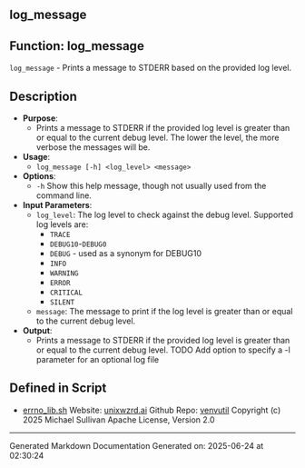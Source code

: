 ## log_message
## Function: log_message
 `log_message` - Prints a message to STDERR based on the provided log level.
## Description
- **Purpose**: 
  - Prints a message to STDERR if the provided log level is greater than or equal to the current
    debug level. The lower the level, the more verbose the messages will be. 
- **Usage**: 
  - `log_message [-h] <log_level> <message>`
- **Options**: 
  - `-h`   Show this help message, though not usually used from the command line.
- **Input Parameters**: 
  - `log_level`: The log level to check against the debug level. Supported log levels are:
    - `TRACE`
    - `DEBUG10`-`DEBUG0`
    - `DEBUG`  - used as a synonym for DEBUG10
    - `INFO`
    - `WARNING`
    - `ERROR`
    - `CRITICAL`
    - `SILENT`
  - `message`: The message to print if the log level is greater than or equal to the current debug level.
- **Output**: 
  - Prints a message to STDERR if the provided log level is greater than or equal to the current debug level.
 TODO Add option to specify a -l parameter for an optional log file

## Defined in Script

* [errno_lib.sh](../errno_lib_sh.md)
Website: [unixwzrd.ai](https://unixwzrd.ai)
Github Repo: [venvutil](https://github.com/unixwzrd/venvutil)
Copyright (c) 2025 Michael Sullivan
Apache License, Version 2.0

---

Generated Markdown Documentation
Generated on: 2025-06-24 at 02:30:24
